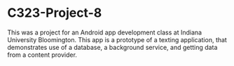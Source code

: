 # C323-Project-8

This was a project for an Android app development class at Indiana University Bloomington. This app is a prototype of a texting application, that demonstrates use of a database, a background service, and getting data from a content provider.

